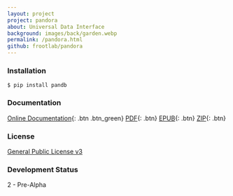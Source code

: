 ```yaml
---
layout: project
project: pandora
about: Universal Data Interface
background: images/back/garden.webp
permalink: /pandora.html
github: frootlab/pandora
---
```


### Installation
```shell
$ pip install pandb
```

### Documentation
[Online Documentation](http://docs.frootlab.org/projects/pandora){: .btn .btn_green} [PDF](https://readthedocs.org/projects/pandora/downloads/pdf/latest/){: .btn}
[EPUB](https://readthedocs.org/projects/pandora/downloads/epub/latest/){: .btn}
[ZIP](https://readthedocs.org/projects/pandora/downloads/htmlzip/latest/){: .btn}

### License
[General Public License v3](https://www.gnu.org/licenses/gpl.html)

### Development Status
2 - Pre-Alpha
